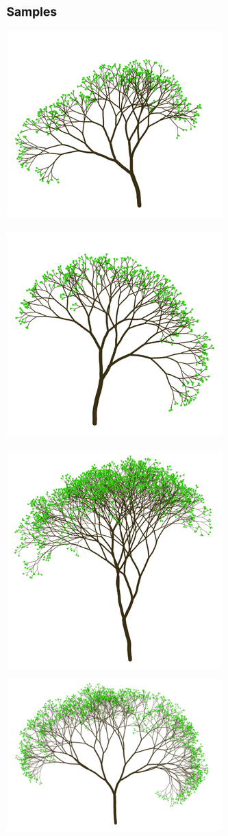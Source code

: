 # Samples

 ![sample1](/samples/1.PNG)
 ---
 ![sample2](/samples/2.PNG)
  ---
 ![sample3](/samples/3.PNG)
 ---
 ![sample4](/samples/4.PNG)
